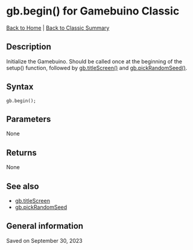 
# gb.begin() for Gamebuino Classic

[Back to Home](./../../../README.MD) | [Back to Classic Summary](./README.MD)

## Description

Initialize the Gamebuino. Should be called once at the beginning of the setup() function, followed by [gb.titleScreen()](./gb-titleScreen.md) and [gb.pickRandomSeed()](./gb-pickRandomSeed.md).

## Syntax

```
gb.begin();
```

## Parameters

None

## Returns

None

## See also

- [gb.titleScreen](./gb-titleScreen.md)
- [gb.pickRandomSeed](./gb-pickRandomSeed.md)

## General information

Saved on September 30, 2023
